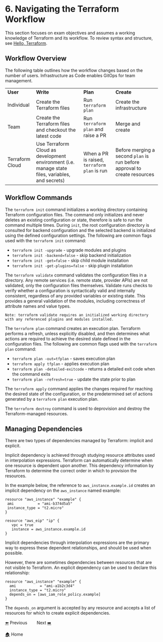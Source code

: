 # 6. Navigating the Terraform Workflow

This section focuses on exam objectives and assumes a working knowledge of Terraform and its workflow. To review syntax and structure, see [Hello, Terraform](https://technicloud.com/2020/04/28/hello-terraform/). 

## Workflow Overview

The following table outlines how the workflow changes based on the number of users. Infrastructure as Code enables GitOps for team management. 

<table>
  <tr>
   <td><strong>User</strong>
   </td>
   <td><strong>Write</strong>
   </td>
   <td><strong>Plan</strong>
   </td>
   <td><strong>Create</strong>
   </td>
  </tr>
  <tr>
   <td>Individual
   </td>
   <td>Create the Terraform files
   </td>
   <td>Run <code>terraform plan</code>
   </td>
   <td>Create the infrastructure
   </td>
  </tr>
  <tr>
   <td>Team
   </td>
   <td>Create the Terraform files and checkout the latest code
   </td>
   <td>Run <code>terraform plan</code> and raise a PR
   </td>
   <td>Merge and create
   </td>
  </tr>
  <tr>
   <td>Terraform Cloud
   </td>
   <td>Use Terraform Cloud as development environment (i.e. manage state files, variables, and secrets)
   </td>
   <td>When a PR is raised, <code>terraform plan</code> is run
   </td>
   <td>Before merging a second <code>plan</code> is run before approval to create resources
   </td>
  </tr>
</table>

## Workflow Commands

The `terraform init` command initializes a working directory containing Terraform configuration files. The command only initializes and never deletes an existing configuration or state, therefore is safe to run the command multiple times. During `init`, the root configuration directory is consulted for backend configuration and the selected backend is initialized using the defined configuration settings. The following are common flags used with the `terraform init` command:

*   `terraform init -upgrade` - upgrade modules and plugins
*   `terraform init -backend=false` - skip backend initialization
*   `terraform init -get=false` - skip child module installation
*   `terraform init -get-plugins=false` - skip plugin installation

The `terraform validate` command validates the configuration files in a directory. Any remote services (i.e. remote state, provider APIs) are not validated, only the configuration files themselves. Validate runs checks to verify whether a configuration is syntactically valid and internally consistent, regardless of any provided variables or existing state. This provides a general validation of the modules, including correctness of attribute names and value types.

```
Note: terraform validate requires an initialized working directory with any referenced plugins and modules installed.
```

The `terraform plan` command creates an execution plan. Terraform performs a refresh, unless explicitly disabled, and then determines what actions are required to achieve the desired state defined in the configuration files. The following are common flags used with the `terraform plan` command:

*   `terraform plan -out=tfplan` - saves execution plan
*   `terraform apply tfplan` - applies execution plan
*   `terraform plan -detailed-exitcode` - returns a detailed exit code when the command exits
*   `terraform plan -refresh=true` - update the state prior to plan

The `terraform apply` command applies  the changes required for reaching the desired state of the configuration, or the predetermined set of actions generated by a `terraform plan` execution plan.

The `terraform destroy` command is used to deprovision and destroy the Terraform-managed resources.

## Managing Dependencies

There are two types of dependencies managed by Terraform: implicit and explicit. 

Implicit dependency is achieved through studying resource attributes used in interpolation expressions. Terraform can automatically determine when one resource is dependent upon another. This dependency information by Terraform to determine the correct order in which to provision the resources. 

In the example below, the reference to `aws_instance.example.id` creates an implicit dependency on the `aws_instance` named example:

```
resource "aws_instance" "example" {
 ami           = "ami-b374d5a5"
 instance_type = "t2.micro"
}

resource "aws_eip" "ip" {
   vpc = true
   instance = aws_instance.example.id
}
```

Implicit dependencies through interpolation expressions are the primary way to express these dependent relationships, and should be used when possible.

However, there are sometimes dependencies between resources that are not visible to Terraform. An explicit dependency can be used to declare this relationship:

```
resource "aws_instance" "example" {
  ami           = "ami-a1b2c3d4"
  instance_type = "t2.micro"
  depends_on = [aws_iam_role_policy.example]
}
```

The `depends_on` argument is accepted by any resource and accepts a list of resources for which to create explicit dependencies.


[⬅️](/objectives/05-terraform-modules.md) Previous &nbsp;&nbsp;&nbsp;&nbsp;&nbsp;&nbsp; Next [➡️](/objectives/07-terraform-state.md)

[🏠](/README.md) Home